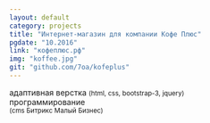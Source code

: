 ```yaml
---
layout: default
category: projects
title: "Интернет-магазин для компании Кофе Плюс"
pgdate: "10.2016"
link: "кофеплюс.рф"
img: "koffee.jpg"
git: "github.com/7oa/kofeplus"
---
```

адаптивная верстка <small>(html, css, bootstrap-3, jquery)</small><br>
программирование<br><small>(cms Битрикс Малый Бизнес)</small>